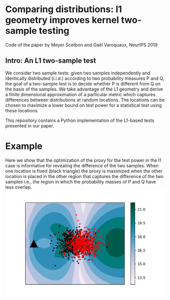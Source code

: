 # Comparing distributions: l1 geometry improves kernel two-sample testing

Code of the paper by Meyer Scetbon and Gaël Varoquaux, NeurIPS 2019

## Intro: An L1 two-sample test

We consider two sample tests: given two samples independently and identically distributed (i.i.d.) according to two probability measures P and Q, the goal of a two-sample test is to decide whether P is different from Q on the basis of the samples. We take advantage of the L1 geometry and derive a finite dimensional approximation of a particular metric which captures differences between distributions at random locations. The locations can be chosen to maximize a lower bound on test power for a statistical test using these locations.

This repository contains a Python implementation of the L1-based tests presented in our paper.

# Example
Here we show that the optimization of the proxy for the test power in the l1 case is informative for revealing the difference of the two samples. When one location is fixed (black triangle) the proxy is maximized when the other location 
is placed in the other region that captures the difference of the two samples i.e., the region in which the probability masses of P and Q have less overlap.
![figure](informative.png)
